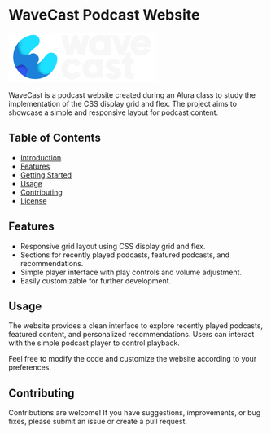 # WaveCast Podcast Website

![WaveCast Logo](./src/imagens/Logos/CastWave_logo.svg)

WaveCast is a podcast website created during an Alura class to study the implementation of the CSS display grid and flex. The project aims to showcase a simple and responsive layout for podcast content.

## Table of Contents

- [Introduction](#wavecast-podcast-website)
- [Features](#features)
- [Getting Started](#getting-started)
- [Usage](#usage)
- [Contributing](#contributing)
- [License](#license)

## Features

- Responsive grid layout using CSS display grid and flex.
- Sections for recently played podcasts, featured podcasts, and recommendations.
- Simple player interface with play controls and volume adjustment.
- Easily customizable for further development.

## Usage
The website provides a clean interface to explore recently played podcasts, featured content, and personalized recommendations. Users can interact with the simple podcast player to control playback.

Feel free to modify the code and customize the website according to your preferences.

## Contributing
Contributions are welcome! If you have suggestions, improvements, or bug fixes, please submit an issue or create a pull request.
